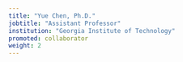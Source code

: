 ```yaml
---
title: "Yue Chen, Ph.D."
jobtitle: "Assistant Professor"
institution: "Georgia Institute of Technology"
promoted: collaborator
weight: 2
---
```





